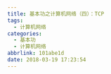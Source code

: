 ```yaml
---
title: 基本功之计算机网络（四）：TCP
tags:
  - 计算机网络
categories:
  - 基本功
  - 计算机网络
abbrlink: 101abe1d
date: 2018-03-19 17:23:54
---
```


